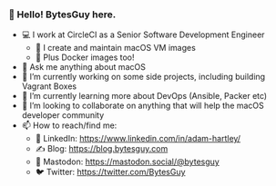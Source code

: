 ### 👋 Hello! BytesGuy here.

- 💻 I work at CircleCI as a Senior Software Development Engineer
  - 🍎 I create and maintain macOS VM images
  - 🐳 Plus Docker images too!
- 💬 Ask me anything about macOS
- 🔭 I’m currently working on some side projects, including building Vagrant Boxes
- 🌱 I’m currently learning more about DevOps (Ansible, Packer etc)
- 👯 I’m looking to collaborate on anything that will help the macOS developer community
- 📫 How to reach/find me:
  - 🔗 LinkedIn: https://www.linkedin.com/in/adam-hartley/
  - ✍️ Blog: https://blog.bytesguy.com
  - 🐘 Mastodon: https://mastodon.social/@bytesguy
  - 🐦 Twitter: https://twitter.com/BytesGuy
